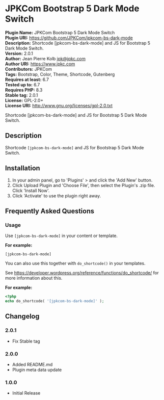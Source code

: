 # JPKCom Bootstrap 5 Dark Mode Switch

**Plugin Name:** JPKCom Bootstrap 5 Dark Mode Switch  
**Plugin URI:** https://github.com/JPKCom/jpkcom-bs-dark-mode  
**Description:** Shortcode [jpkcom-bs-dark-mode] and JS for Bootstrap 5 Dark Mode Switch.  
**Version:** 2.0.1  
**Author:** Jean Pierre Kolb <jpk@jpkc.com>  
**Author URI:** https://www.jpkc.com  
**Contributors:** JPKCom  
**Tags:** Bootstrap, Color, Theme, Shortcode, Gutenberg  
**Requires at least:** 6.7  
**Tested up to:** 6.7  
**Requires PHP:** 8.3  
**Stable tag:** 2.0.1  
**License:** GPL-2.0+  
**License URI:** http://www.gnu.org/licenses/gpl-2.0.txt

Shortcode [jpkcom-bs-dark-mode] and JS for Bootstrap 5 Dark Mode Switch.


## Description

Shortcode `[jpkcom-bs-dark-mode]` and JS for Bootstrap 5 Dark Mode Switch.


## Installation

1. In your admin panel, go to 'Plugins' > and click the 'Add New' button.
2. Click Upload Plugin and 'Choose File', then select the Plugin's .zip file. Click 'Install Now'.
3. Click 'Activate' to use the plugin right away.


## Frequently Asked Questions

### Usage

Use `[jpkcom-bs-dark-mode]` in your content or template.

**For example:**

```
[jpkcom-bs-dark-mode]
```

You can also use this together with `do_shortcode()` in your templates.

See https://developer.wordpress.org/reference/functions/do_shortcode/ for more information about this.

**For example:**

```php
<?php
echo do_shortcode( '[jpkcom-bs-dark-mode]' );
```


## Changelog

### 2.0.1
* Fix Stable tag

### 2.0.0
* Added README.md
* Plugin meta data update

### 1.0.0
* Initial Release
